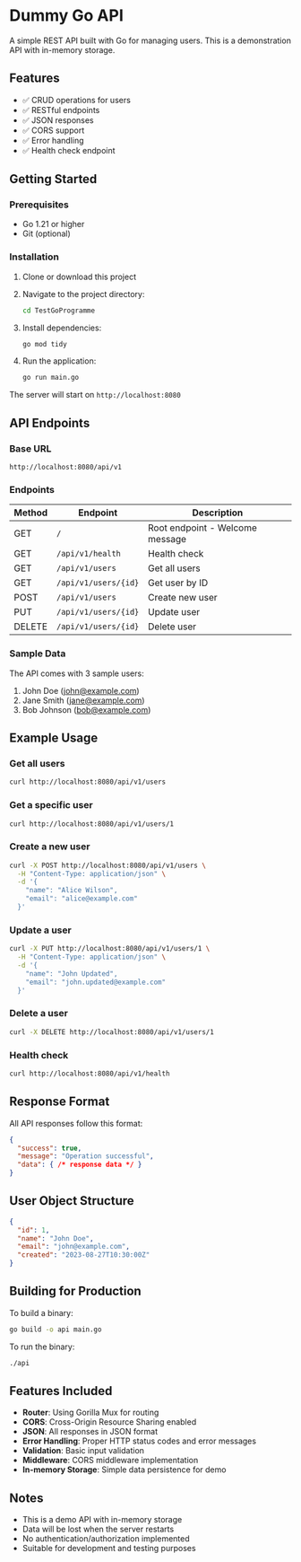 # Dummy Go API

A simple REST API built with Go for managing users. This is a demonstration API with in-memory storage.

## Features

- ✅ CRUD operations for users
- ✅ RESTful endpoints
- ✅ JSON responses
- ✅ CORS support
- ✅ Error handling
- ✅ Health check endpoint

## Getting Started

### Prerequisites

- Go 1.21 or higher
- Git (optional)

### Installation

1. Clone or download this project
2. Navigate to the project directory:
   ```bash
   cd TestGoProgramme
   ```

3. Install dependencies:
   ```bash
   go mod tidy
   ```

4. Run the application:
   ```bash
   go run main.go
   ```

The server will start on `http://localhost:8080`

## API Endpoints

### Base URL
```
http://localhost:8080/api/v1
```

### Endpoints

| Method | Endpoint | Description |
|--------|----------|-------------|
| GET | `/` | Root endpoint - Welcome message |
| GET | `/api/v1/health` | Health check |
| GET | `/api/v1/users` | Get all users |
| GET | `/api/v1/users/{id}` | Get user by ID |
| POST | `/api/v1/users` | Create new user |
| PUT | `/api/v1/users/{id}` | Update user |
| DELETE | `/api/v1/users/{id}` | Delete user |

### Sample Data

The API comes with 3 sample users:
1. John Doe (john@example.com)
2. Jane Smith (jane@example.com)
3. Bob Johnson (bob@example.com)

## Example Usage

### Get all users
```bash
curl http://localhost:8080/api/v1/users
```

### Get a specific user
```bash
curl http://localhost:8080/api/v1/users/1
```

### Create a new user
```bash
curl -X POST http://localhost:8080/api/v1/users \
  -H "Content-Type: application/json" \
  -d '{
    "name": "Alice Wilson",
    "email": "alice@example.com"
  }'
```

### Update a user
```bash
curl -X PUT http://localhost:8080/api/v1/users/1 \
  -H "Content-Type: application/json" \
  -d '{
    "name": "John Updated",
    "email": "john.updated@example.com"
  }'
```

### Delete a user
```bash
curl -X DELETE http://localhost:8080/api/v1/users/1
```

### Health check
```bash
curl http://localhost:8080/api/v1/health
```

## Response Format

All API responses follow this format:

```json
{
  "success": true,
  "message": "Operation successful",
  "data": { /* response data */ }
}
```

## User Object Structure

```json
{
  "id": 1,
  "name": "John Doe",
  "email": "john@example.com",
  "created": "2023-08-27T10:30:00Z"
}
```

## Building for Production

To build a binary:

```bash
go build -o api main.go
```

To run the binary:

```bash
./api
```

## Features Included

- **Router**: Using Gorilla Mux for routing
- **CORS**: Cross-Origin Resource Sharing enabled
- **JSON**: All responses in JSON format
- **Error Handling**: Proper HTTP status codes and error messages
- **Validation**: Basic input validation
- **Middleware**: CORS middleware implementation
- **In-memory Storage**: Simple data persistence for demo

## Notes

- This is a demo API with in-memory storage
- Data will be lost when the server restarts
- No authentication/authorization implemented
- Suitable for development and testing purposes
